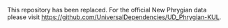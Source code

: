 This repository has been replaced. For the official New Phrygian data please visit https://github.com/UniversalDependencies/UD_Phrygian-KUL.
